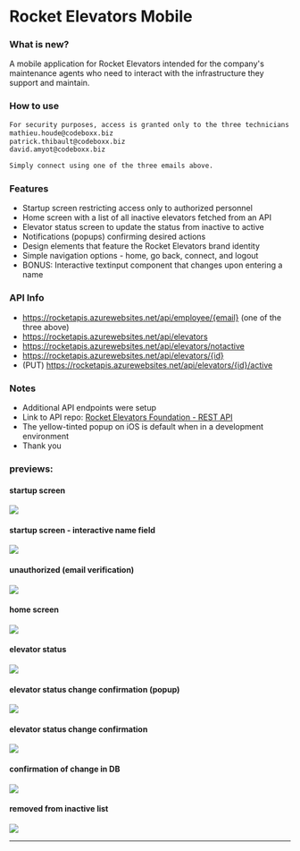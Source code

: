 # Rocket Elevators Mobile

### What is new?

A mobile application for Rocket Elevators intended for the company's maintenance agents who need to interact with the infrastructure they support and maintain.

### How to use

```bash
For security purposes, access is granted only to the three technicians (the graders):
mathieu.houde@codeboxx.biz
patrick.thibault@codeboxx.biz
david.amyot@codeboxx.biz

Simply connect using one of the three emails above.
```

### Features
- Startup screen restricting access only to authorized personnel
- Home screen with a list of all inactive elevators fetched from an API
- Elevator status screen to update the status from inactive to active
- Notifications (popups) confirming desired actions
- Design elements that feature the Rocket Elevators brand identity
- Simple navigation options - home, go back, connect, and logout
- BONUS: Interactive textinput component that changes upon entering a name

### API Info
- https://rocketapis.azurewebsites.net/api/employee/{email} (one of the three above)
- https://rocketapis.azurewebsites.net/api/elevators
- https://rocketapis.azurewebsites.net/api/elevators/notactive
- https://rocketapis.azurewebsites.net/api/elevators/{id}
- (PUT) https://rocketapis.azurewebsites.net/api/elevators/{id}/active

### Notes
- Additional API endpoints were setup
- Link to API repo: [Rocket Elevators Foundation - REST API](https://github.com/starshyp/Rocket-Elevators-Foundation-REST-API)
- The yellow-tinted popup on iOS is default when in a development environment
- Thank you

### previews:
#### startup screen
![](https://lh3.googleusercontent.com/pw/AM-JKLUDtUYt47i9RpyayFpb6np-mnwnbd3CWiDr4lyr5K8pnBqL4s9yiZ3JsFMxpiLU5kI_jqKqHQbyj64lowh95EKjp3gpcz7I-9ZfSfJS-CV6ZTV6itME-XlkebQ89RnmYxGnZVjxiUaUnZis3uXUbj4p=w830-h888-no?authuser=0)

#### startup screen - interactive name field
![](https://lh3.googleusercontent.com/pw/AM-JKLXv4uUVgyC1DLDG7RFZInyIPm7eFsFxQ9y-FyCwY0kdIGDHNN5AwYXsjyvA18EfZsJRdA8AYwyQEjPz6QWTHxBubqB49RiwZznbgwDB5XkYYljOrab2MFJdE1w0IssEDUlOxhOPsu6owQturovmSpej=w831-h876-no?authuser=0)

#### unauthorized (email verification)
![](https://lh3.googleusercontent.com/pw/AM-JKLW2IexacNSQFUj-cxYfsWzbnI54nRpYS25jXSXaw06GkoZVPmN08xTWdLiENYnzo7xOGMkkRc6sxNBc0N_1CMg7VvESro-OAngtPVpwjvqt_MVCBa7-M1aiYzfwJ4bcSHzywySp37tjRwJvD-6yk0dJ=w835-h890-no?authuser=0)

#### home screen
![](https://lh3.googleusercontent.com/pw/AM-JKLW1WiDQYnjnqVU-vnVqWp7AvjD2Gd7eNxJCJDEbeBv1kap8BIuEXHunCA0XrRhB7IHKe9-tCxciJSkgnzh4auhwKeCpp4A644-YrdrXYALNR34AcP6wbi5PFbcepwI4Tbg9AU2WltGAH7QmM2RSc47A=w832-h892-no?authuser=0)

#### elevator status
![](https://lh3.googleusercontent.com/pw/AM-JKLUYF0jVwzxs2XWNTUbPpkSn8M1Ke68Kw86j0EyzmvTEcHRYMzcwYJXyh7Zqam9zeVwskwC9E8AIljETf0NH5bWb3xNBS-PUn7CQAaMK3mXkI9D0sP4LihHXnlpnF1k5H2_BB5mo60sTrO-ZjnuBUGsV=w834-h892-no?authuser=0)

#### elevator status change confirmation (popup)
![](https://lh3.googleusercontent.com/pw/AM-JKLXmwwgTmAHjHVN23gOlbOFqyHPErS8MNzWKQY5YBvtchC98_yu5M3yY-VNFV6__l526SzwqYOmi86RDTjWf18EpL8NhSQFzUzyke-5lVfa5JTLSQow8WG6hg_Dz35CnUk0BiDAsd41RJxCVesu9hPUW=w837-h882-no?authuser=0)

#### elevator status change confirmation
![](https://lh3.googleusercontent.com/pw/AM-JKLXE714oQQ2Wwx_qBJxmKQCMQXqFH7oV47yWJ_nq5DsfwIvKrDPLeT4E8eJiH32nwCARsp2WB3llhSH30NLFlN6p8AdZKbIR102xKulmIXNC_OipdO6rLbzm5C4t1QOSlFikGO0F8COin-bdCjtVhUmr=w835-h894-no?authuser=0)

#### confirmation of change in DB
![](https://lh3.googleusercontent.com/pw/AM-JKLVyRC0V1R9x-sMOZDDSYXxMvKgf05r8mmeAXEF2DUEhLXvAy-UTVKVu9npuh9mfbQQSJV6EsEwFnIJPaNlY3aBxJ_wh-Em9bEWi4ooY3aBqF45Y_gLicE-oCaUeQ98iNnmExGxOA_lFa-QvlkxxYZW9=w443-h549-no?authuser=0)

#### removed from inactive list
![](https://lh3.googleusercontent.com/pw/AM-JKLUt6LrY5aFSLMVV_DYMchh-yKI92xigoBNlCxXgK_EC02x-weHq5mZKojAqN7ZDgUqys9AEj7n5ICDQ1i8WA0wAaO0fnpUeyJslsf458-A0AX-NrGMd5dD6qLOo3Iss7YNMSAzYZ2NyxYOwghpgdkI0=w836-h889-no?authuser=0)

----------------
